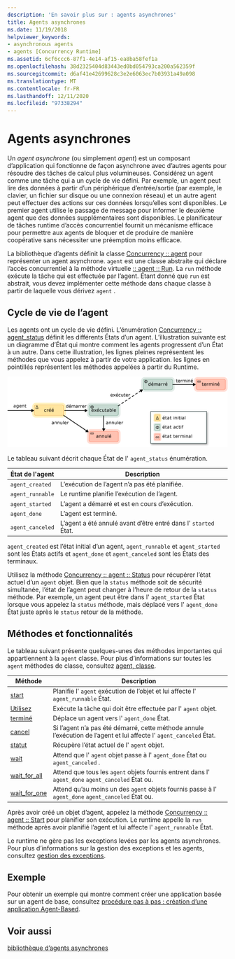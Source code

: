 ```yaml
---
description: 'En savoir plus sur : agents asynchrones'
title: Agents asynchrones
ms.date: 11/19/2018
helpviewer_keywords:
- asynchronous agents
- agents [Concurrency Runtime]
ms.assetid: 6cf6ccc6-87f1-4e14-af15-ea8ba58fef1a
ms.openlocfilehash: 38d2325404d83443ed0bd054793ca200a562359f
ms.sourcegitcommit: d6af41e42699628c3e2e6063ec7b03931a49a098
ms.translationtype: MT
ms.contentlocale: fr-FR
ms.lasthandoff: 12/11/2020
ms.locfileid: "97338294"
---
```

# <a name="asynchronous-agents"></a>Agents asynchrones

Un *agent asynchrone* (ou simplement *agent*) est un composant d’application qui fonctionne de façon asynchrone avec d’autres agents pour résoudre des tâches de calcul plus volumineuses. Considérez un agent comme une tâche qui a un cycle de vie défini. Par exemple, un agent peut lire des données à partir d’un périphérique d’entrée/sortie (par exemple, le clavier, un fichier sur disque ou une connexion réseau) et un autre agent peut effectuer des actions sur ces données lorsqu’elles sont disponibles. Le premier agent utilise le passage de message pour informer le deuxième agent que des données supplémentaires sont disponibles. Le planificateur de tâches runtime d’accès concurrentiel fournit un mécanisme efficace pour permettre aux agents de bloquer et de produire de manière coopérative sans nécessiter une préemption moins efficace.

La bibliothèque d’agents définit la classe [Concurrency :: agent](../../parallel/concrt/reference/agent-class.md) pour représenter un agent asynchrone. `agent` est une classe abstraite qui déclare l’accès concurrentiel à la méthode virtuelle [:: agent :: Run](reference/agent-class.md#run). La `run` méthode exécute la tâche qui est effectuée par l’agent. Étant donné que `run` est abstrait, vous devez implémenter cette méthode dans chaque classe à partir de laquelle vous dérivez `agent` .

## <a name="agent-life-cycle"></a>Cycle de vie de l’agent

Les agents ont un cycle de vie défini. L’énumération [Concurrency :: agent_status](reference/concurrency-namespace-enums.md#agent_status) définit les différents États d’un agent. L’illustration suivante est un diagramme d’État qui montre comment les agents progressent d’un État à un autre. Dans cette illustration, les lignes pleines représentent les méthodes que vous appelez à partir de votre application. les lignes en pointillés représentent les méthodes appelées à partir du Runtime.

![Diagramme d'état de l'agent](../../parallel/concrt/media/agentstate.png "Diagramme d'état de l'agent")

Le tableau suivant décrit chaque État de l' `agent_status` énumération.

|État de l'agent|Description|
|-----------------|-----------------|
|`agent_created`|L’exécution de l’agent n’a pas été planifiée.|
|`agent_runnable`|Le runtime planifie l’exécution de l’agent.|
|`agent_started`|L’agent a démarré et est en cours d’exécution.|
|`agent_done`|L’agent est terminé.|
|`agent_canceled`|L’agent a été annulé avant d’être entré dans l' `started` État.|

`agent_created` est l’état initial d’un agent, `agent_runnable` et `agent_started` sont les États actifs et `agent_done` et `agent_canceled` sont les États des terminaux.

Utilisez la méthode [Concurrency :: agent :: Status](reference/agent-class.md#status) pour récupérer l’état actuel d’un `agent` objet. Bien que la `status` méthode soit de sécurité simultanée, l’état de l’agent peut changer à l’heure de retour de la `status` méthode. Par exemple, un agent peut être dans l' `agent_started` État lorsque vous appelez la `status` méthode, mais déplacé vers l' `agent_done` État juste après le `status` retour de la méthode.

## <a name="methods-and-features"></a>Méthodes et fonctionnalités

Le tableau suivant présente quelques-unes des méthodes importantes qui appartiennent à la `agent` classe. Pour plus d’informations sur toutes les `agent` méthodes de classe, consultez [agent, classe](../../parallel/concrt/reference/agent-class.md).

|Méthode|Description|
|------------|-----------------|
|[start](reference/agent-class.md#start)|Planifie l' `agent` exécution de l’objet et lui affecte l' `agent_runnable` État.|
|[Utilisez](reference/agent-class.md#run)|Exécute la tâche qui doit être effectuée par l' `agent` objet.|
|[terminé](reference/agent-class.md#done)|Déplace un agent vers l' `agent_done` État.|
|[cancel](../../parallel/concrt/cancellation-in-the-ppl.md#cancel)|Si l’agent n’a pas été démarré, cette méthode annule l’exécution de l’agent et lui affecte l' `agent_canceled` État.|
|[statut](reference/agent-class.md#status)|Récupère l’état actuel de l' `agent` objet.|
|[wait](reference/agent-class.md#wait)|Attend que l' `agent` objet passe à l' `agent_done` État ou `agent_canceled` .|
|[wait_for_all](reference/agent-class.md#wait_for_all)|Attend que tous les `agent` objets fournis entrent dans l' `agent_done` `agent_canceled` État ou.|
|[wait_for_one](reference/agent-class.md#wait_for_one)|Attend qu’au moins un des `agent` objets fournis passe à l' `agent_done` `agent_canceled` État ou.|

Après avoir créé un objet d’agent, appelez la méthode [Concurrency :: agent :: Start](reference/agent-class.md#start) pour planifier son exécution. Le runtime appelle la `run` méthode après avoir planifié l’agent et lui affecte l' `agent_runnable` État.

Le runtime ne gère pas les exceptions levées par les agents asynchrones. Pour plus d’informations sur la gestion des exceptions et les agents, consultez [gestion des exceptions](../../parallel/concrt/exception-handling-in-the-concurrency-runtime.md).

## <a name="example"></a>Exemple

Pour obtenir un exemple qui montre comment créer une application basée sur un agent de base, consultez [procédure pas à pas : création d’une application Agent-Based](../../parallel/concrt/walkthrough-creating-an-agent-based-application.md).

## <a name="see-also"></a>Voir aussi

[bibliothèque d’agents asynchrones](../../parallel/concrt/asynchronous-agents-library.md)
